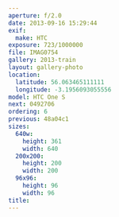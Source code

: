 ```yaml
---
aperture: f/2.0
date: 2013-09-16 15:29:44
exif:
  make: HTC
exposure: 723/1000000
file: IMAG0754
gallery: 2013-train
layout: gallery-photo
location:
  latitude: 56.063465111111
  longitude: -3.1956093055556
model: HTC One S
next: 0492706
ordering: 6
previous: 48a04c1
sizes:
  640w:
    height: 361
    width: 640
  200x200:
    height: 200
    width: 200
  96x96:
    height: 96
    width: 96
title: 
---
```

